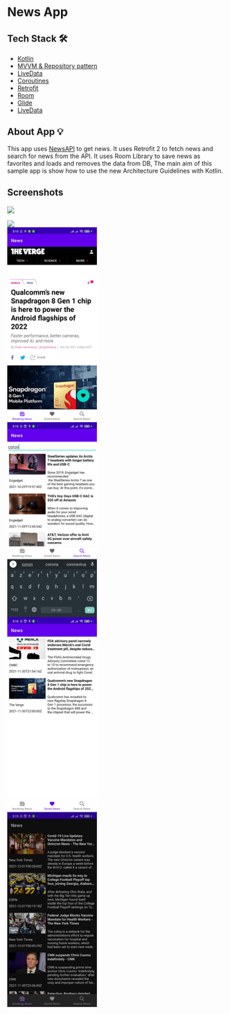 # News App

## Tech Stack :hammer_and_wrench:
- [Kotlin](https://kotlinlang.org/)
- [MVVM & Repository pattern](https://developer.android.com/jetpack/docs/guide#overview)
- [LiveData](https://developer.android.com/topic/libraries/architecture/livedata)
- [Coroutines](https://kotlinlang.org/docs/coroutines-guide.html) 
- [Retrofit](https://square.github.io/retrofit/)
- [Room](https://developer.android.com/training/data-storage/room) 
- [Glide](https://github.com/bumptech/glide)
- [LiveData](https://developer.android.com/topic/libraries/architecture/livedata)

## About App :bulb:
This app uses [NewsAPI](newsapi.org) to get news. It uses Retrofit 2 to fetch news and search for news from the API. 
It uses Room Library to save news as favorites and loads and removes the data from DB, 
The main aim of this sample app is show how to use the new Architecture Guidelines with Kotlin.


## Screenshots

<img align="center" src="./screenshots/breaking_news.gif" /><br/>

<img align="center" src="./screenshots/delete_saved_articles.gif" />
<br/>

<img align="center"  height="450px" src="./screenshots/article_detils.jpg" />
<br/>

<img align="center"  height="450px" src="./screenshots/search_news.jpg" />
<br/>

<img align="center"  height="450px" src="./screenshots/saved_news.jpg" />
<br/>

<img align="center"  height="450px" src="./screenshots/breaking_news_dark.jpg" />
<br/>
